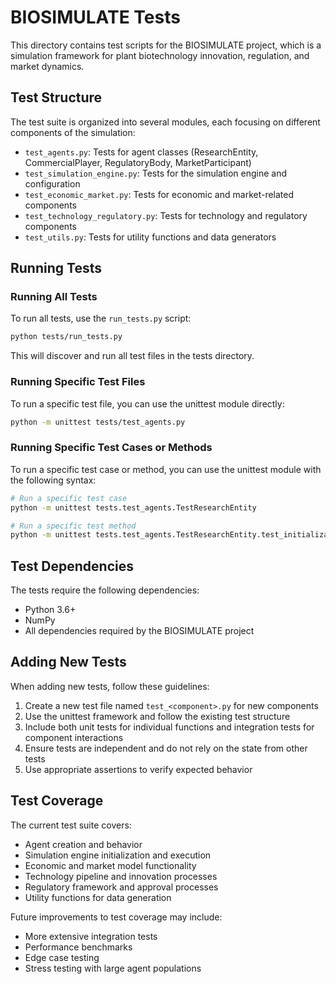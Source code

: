 # BIOSIMULATE Tests

This directory contains test scripts for the BIOSIMULATE project, which is a simulation framework for plant biotechnology innovation, regulation, and market dynamics.

## Test Structure

The test suite is organized into several modules, each focusing on different components of the simulation:

- `test_agents.py`: Tests for agent classes (ResearchEntity, CommercialPlayer, RegulatoryBody, MarketParticipant)
- `test_simulation_engine.py`: Tests for the simulation engine and configuration
- `test_economic_market.py`: Tests for economic and market-related components
- `test_technology_regulatory.py`: Tests for technology and regulatory components
- `test_utils.py`: Tests for utility functions and data generators

## Running Tests

### Running All Tests

To run all tests, use the `run_tests.py` script:

```bash
python tests/run_tests.py
```

This will discover and run all test files in the tests directory.

### Running Specific Test Files

To run a specific test file, you can use the unittest module directly:

```bash
python -m unittest tests/test_agents.py
```

### Running Specific Test Cases or Methods

To run a specific test case or method, you can use the unittest module with the following syntax:

```bash
# Run a specific test case
python -m unittest tests.test_agents.TestResearchEntity

# Run a specific test method
python -m unittest tests.test_agents.TestResearchEntity.test_initialization
```

## Test Dependencies

The tests require the following dependencies:

- Python 3.6+
- NumPy
- All dependencies required by the BIOSIMULATE project

## Adding New Tests

When adding new tests, follow these guidelines:

1. Create a new test file named `test_<component>.py` for new components
2. Use the unittest framework and follow the existing test structure
3. Include both unit tests for individual functions and integration tests for component interactions
4. Ensure tests are independent and do not rely on the state from other tests
5. Use appropriate assertions to verify expected behavior

## Test Coverage

The current test suite covers:

- Agent creation and behavior
- Simulation engine initialization and execution
- Economic and market model functionality
- Technology pipeline and innovation processes
- Regulatory framework and approval processes
- Utility functions for data generation

Future improvements to test coverage may include:

- More extensive integration tests
- Performance benchmarks
- Edge case testing
- Stress testing with large agent populations